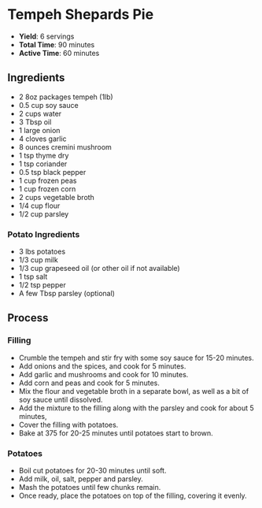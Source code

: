 Tempeh Shepards Pie
===================

* **Yield**: 6 servings
* **Total Time**: 90 minutes
* **Active Time**: 60 minutes

## Ingredients
* 2 8oz packages tempeh (1lb)
* 0.5 cup soy sauce
* 2 cups water
* 3 Tbsp oil
* 1 large onion
* 4 cloves garlic
* 8 ounces cremini mushroom
* 1 tsp thyme dry
* 1 tsp coriander
* 0.5 tsp black pepper
* 1 cup frozen peas
* 1 cup frozen corn
* 2 cups vegetable broth
* 1/4 cup flour
* 1/2 cup parsley
### Potato Ingredients
* 3 lbs potatoes
* 1/3 cup milk
* 1/3 cup grapeseed oil (or other oil if not available)
* 1 tsp salt
* 1/2 tsp pepper
* A few Tbsp parsley (optional)

## Process

### Filling
* Crumble the tempeh and stir fry with some soy sauce for 15-20 minutes.
* Add onions and the spices, and cook for 5 minutes.
* Add garlic and mushrooms and cook for 10 minutes.
* Add corn and peas and cook for 5 minutes.
* Mix the flour and vegetable broth in a separate bowl, as well as a bit of soy sauce
  until dissolved.
* Add the mixture to the filling along with the parsley and cook for about 5 minutes,
* Cover the filling with potatoes.
* Bake at 375 for 20-25 minutes until potatoes start to brown.

### Potatoes
* Boil cut potatoes for 20-30 minutes until soft.
* Add milk, oil, salt, pepper and parsley.
* Mash the potatoes until few chunks remain.
* Once ready, place the potatoes on top of the filling, covering it evenly.

